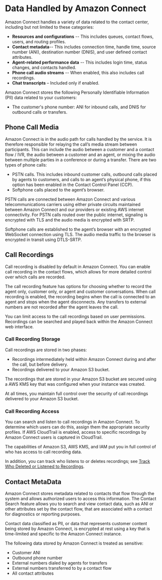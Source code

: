 # Data Handled by Amazon Connect<a name="data-handled-by-connect"></a>

Amazon Connect handles a variety of data related to the contact center, including but not limited to these categories:
+ **Resources and configurations** \-\- This includes queues, contact flows, users, and routing profiles\.
+ **Contact metadata**\-\- This includes connection time, handle time, source number \(ANI\), destination number \(DNIS\), and user defined contact attributes\.
+ **Agent\-related performance data** \-\- This includes login time, status changes, and contacts handled\.
+ **Phone call audio streams** \-\- When enabled, this also includes call recordings\.
+ **Chat transcripts** – Included only if enabled\.

Amazon Connect stores the following Personally Identifiable Information \(PII\) data related to your customers:
+ The customer's phone number: ANI for inbound calls, and DNIS for outbound calls or transfers\.

## Phone Call Media<a name="phone-call-media-handling"></a>

Amazon Connect is in the audio path for calls handled by the service\. It is therefore responsible for relaying the call’s media stream between participants\. This can include the audio between a customer and a contact flow / IVR, the audio between a customer and an agent, or mixing the audio between multiple parties in a conference or during a transfer\. There are two types of phone calls:
+ PSTN calls\. This includes inbound customer calls, outbound calls placed by agents to customers, and calls to an agent’s physical phone, if this option has been enabled in the Contact Control Panel \(CCP\)\.
+ Softphone calls placed to the agent’s browser\.

PSTN calls are connected between Amazon Connect and various telecommunications carriers using either private circuits maintained between Amazon Connect and our providers or existing AWS internet connectivity\. For PSTN calls routed over the public internet, signaling is encrypted with TLS and the audio media is encrypted with SRTP\.

Softphone calls are established to the agent’s browser with an encrypted WebSocket connection using TLS\. The audio media traffic to the browser is encrypted in transit using DTLS\-SRTP\.

## Call Recordings<a name="call-recording-handling"></a>

Call recording is disabled by default in Amazon Connect\. You can enable call recording in the contact flows, which allows for more detailed control over which calls are recorded\. 

The call recording feature has options for choosing whether to record the agent only, customer only, or agent and customer conversations\. When call recording is enabled, the recording begins when the call is connected to an agent and stops when the agent disconnects\. Any transfers to external numbers are not recorded after the agent leaves the call\.

You can limit access to the call recordings based on user permissions\. Recordings can be searched and played back within the Amazon Connect web interface\.

### Call Recording Storage<a name="call-recording-storage"></a>

Call recordings are stored in two phases:
+ Recordings intermediately held within Amazon Connect during and after the call, but before delivery\.
+ Recordings delivered to your Amazon S3 bucket\.

The recordings that are stored in your Amazon S3 bucket are secured using a AWS KMS key that was configured when your instance was created\. 

At all times, you maintain full control over the security of call recordings delivered to your Amazon S3 bucket\.

### Call Recording Access<a name="call-recording-access"></a>

You can search and listen to call recordings in Amazon Connect\. To determine which users can do this, assign them the appropriate security profiles\. If AWS CloudTrail is enabled, access to specific recordings by Amazon Connect users is captured in CloudTrail\. 

The capabilities of Amazon S3, AWS KMS, and IAM put you in full control of who has access to call recording data\.

In addition, you can track who listens to or deletes recordings; see [Track Who Deleted or Listened to Recordings](track-who-deleted-recordings.md)\. 

## Contact MetaData<a name="contact-metadata"></a>

Amazon Connect stores metadata related to contacts that flow through the system and allows authorized users to access this information\. The Contact Search feature allows you to search and view contact data, such as ANI or other attributes set by the contact flow, that are associated with a contact for diagnostics or reporting purposes\. 

Contact data classified as PII, or data that represents customer content being stored by Amazon Connect, is encrypted at rest using a key that is time\-limited and specific to the Amazon Connect instance\.

The following data stored by Amazon Connect is treated as sensitive:
+ Customer ANI
+ Outbound phone number
+ External numbers dialed by agents for transfers
+ External numbers transferred to by a contact flow
+ All contact attributes
